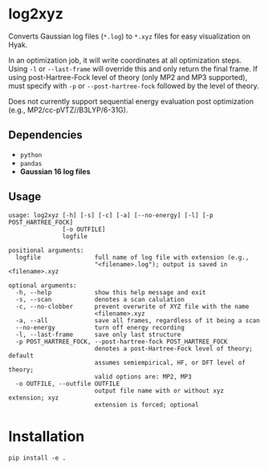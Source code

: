 # log2xyz

Converts Gaussian log files (`*.log`) to `*.xyz` files for easy visualization on Hyak.

In an optimization job, it will write coordinates at all optimization steps. Using `-l` or `--last-frame` will override this and only return the final frame. If using post-Hartree-Fock level of theory (only MP2 and MP3 supported), must specify with `-p` or `--post-hartree-fock` followed by the level of theory.

Does not currently support sequential energy evaluation post optimization (e.g., MP2/cc-pVTZ//B3LYP/6-31G).

## Dependencies
- `python`
- `pandas`
- **Gaussian 16 log files**

## Usage
```
usage: log2xyz [-h] [-s] [-c] [-a] [--no-energy] [-l] [-p POST_HARTREE_FOCK]
               [-o OUTFILE]
               logfile

positional arguments:
  logfile               full name of log file with extension (e.g.,
                        "<filename>.log"); output is saved in <filename>.xyz

optional arguments:
  -h, --help            show this help message and exit
  -s, --scan            denotes a scan calulation
  -c, --no-clobber      prevent overwrite of XYZ file with the name
                        <filename>.xyz
  -a, --all             save all frames, regardless of it being a scan
  --no-energy           turn off energy recording
  -l, --last-frame      save only last structure
  -p POST_HARTREE_FOCK, --post-hartree-fock POST_HARTREE_FOCK
                        denotes a post-Hartree-Fock level of theory; default
                        assumes semiempirical, HF, or DFT level of theory;
                        valid options are: MP2, MP3
  -o OUTFILE, --outfile OUTFILE
                        output file name with or without xyz extension; xyz
                        extension is forced; optional
```

# Installation
```
pip install -e .
```
